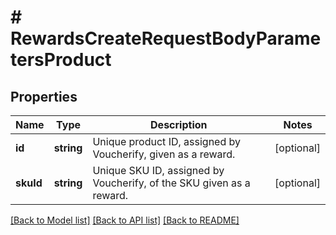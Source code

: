 # # RewardsCreateRequestBodyParametersProduct

## Properties

Name | Type | Description | Notes
------------ | ------------- | ------------- | -------------
**id** | **string** | Unique product ID, assigned by Voucherify, given as a reward. | [optional]
**skuId** | **string** | Unique SKU ID, assigned by Voucherify, of the SKU given as a reward. | [optional]

[[Back to Model list]](../../README.md#models) [[Back to API list]](../../README.md#endpoints) [[Back to README]](../../README.md)
